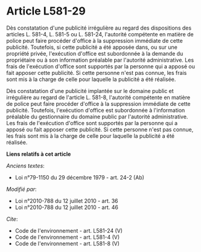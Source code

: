 # Article L581-29

Dès constatation d'une publicité irrégulière au regard des dispositions des articles L. 581-4, L. 581-5 ou L. 581-24,
l'autorité compétente en matière de police peut faire procéder d'office à la suppression immédiate de cette publicité.
Toutefois, si cette publicité a été apposée dans, ou sur une propriété privée, l'exécution d'office est subordonnée à la
demande du propriétaire ou à son information préalable par l'autorité administrative. Les frais de l'exécution d'office sont
supportés par la personne qui a apposé ou fait apposer cette publicité. Si cette personne n'est pas connue, les frais sont
mis à la charge de celle pour laquelle la publicité a été réalisée. 

Dès constatation d'une publicité implantée sur le domaine public et irrégulière au regard de l'article L. 581-8, l'autorité
compétente en matière de police peut faire procéder d'office à la suppression immédiate de cette publicité. Toutefois,
l'exécution d'office est subordonnée à l'information préalable du gestionnaire du domaine public par l'autorité
administrative. Les frais de l'exécution d'office sont supportés par la personne qui a apposé ou fait apposer cette
publicité. Si cette personne n'est pas connue, les frais sont mis à la charge de celle pour laquelle la publicité a été
réalisée.

**Liens relatifs à cet article**

_Anciens textes_:

  - Loi n°79-1150 du 29 décembre 1979 - art. 24-2 (Ab)

_Modifié par_:

  - Loi n°2010-788 du 12 juillet 2010 - art. 36
  - Loi n°2010-788 du 12 juillet 2010 - art. 46

_Cite_:

  - Code de l'environnement - art. L581-24 (V)
  - Code de l'environnement - art. L581-4 (V)
  - Code de l'environnement - art. L581-8 (V)
